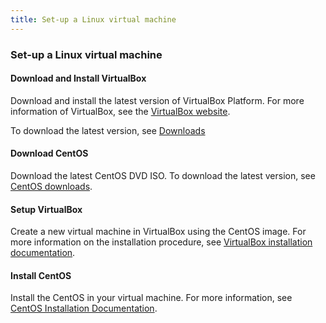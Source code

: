 ```yaml
---
title: Set-up a Linux virtual machine
---
```


### <a id="win-lin" name="win-lin"></a>Set-up a Linux virtual machine

#### Download and Install VirtualBox

Download and install the latest version of VirtualBox Platform. For more information of VirtualBox, see the [VirtualBox website](https://www.virtualbox.org/wiki/VirtualBox). 

To download the latest version, see [Downloads](https://www.virtualbox.org/wiki/Downloads)

#### Download CentOS

Download the latest CentOS DVD ISO. To download the latest version, see [CentOS downloads](https://www.centos.org/download/). 

#### Setup VirtualBox

Create a new virtual machine in VirtualBox using the CentOS image. For more information on the installation procedure, see [VirtualBox installation documentation](https://www.virtualbox.org/manual/UserManual.html).

#### Install CentOS

Install the CentOS in your virtual machine. For more information, see [CentOS Installation Documentation](https://docs.centos.org/en-US/8-docs/standard-install/proc_performing-a-quick-install-with-gui/).